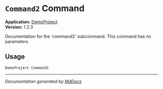 ﻿# `Command2` Command

**Application:** [DemoProject](../index.md)  
**Version:** 1.2.3

Documentation for the 'command2' subcommand. This command has no parameters.

## Usage

```
DemoProject Command2
```
___

*Documentation generated by [MdDocs](https://github.com/ap0llo/mddocs)*
